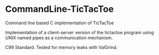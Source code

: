 # CommandLine-TicTacToe
Command line based C implementation of TicTacToe

Implementation of a client-server version of the tictactoe program using UNIX named pipes as a communication mechanism. 

C99 Standard.
Tested for memory leaks with ValGrind.
